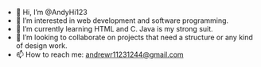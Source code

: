 - 👋 Hi, I’m @AndyHi123
- 👀 I’m interested in web development and software programming.
- 🌱 I’m currently learning HTML and C. Java is my strong suit. 
- 💞️ I’m looking to collaborate on projects that need a structure or any kind of design work.
- 📫 How to reach me: andrewr11231244@gmail.com

<!---
AndyHi123/AndyHi123 is a ✨ special ✨ repository because its `README.md` (this file) appears on your GitHub profile.
You can click the Preview link to take a look at your changes.
--->

